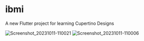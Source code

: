 # ibmi

A new Flutter project for learning Cupertino Designs

![Screenshot_20231011-110021](https://github.com/WilfredNjeunwi/FlutterLearn/assets/147338432/092eaa8c-9a3c-4764-9ef8-980993c4ff3a)
![Screenshot_20231011-110006](https://github.com/WilfredNjeunwi/FlutterLearn/assets/147338432/a7e70cfc-86a3-4d44-9c99-d034c349a34f)


